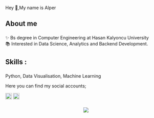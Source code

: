 ###

<p align="left">Hey 👋,My name is Alper</p>

###

<h2 align="left">About me</h2>

###

<p align="left">✨ Bs degree in Computer Engineering at Hasan Kalyoncu University <br>📚  Interested in Data Science, Analytics and Backend Development.</p>

###

<h2 align="left">Skills :</h2>

###

<div align="left">
  <p align="left"> Python, Data Visualisation, Machine Learning </p>
</div>
<div align="left">
  <p align="left"> Here you can find my social accounts; </p>
</div>
<div align="left">
  <a href="https://www.linkedin.com/in/alper-tekinn"><img src="https://cdn.jsdelivr.net/npm/simple-icons@3.0.1/icons/linkedin.svg" height='20'></a>
  <a href="https://www.kaggle.com/alpertekiin"><img src="https://cdn.jsdelivr.net/npm/simple-icons@3.13.0/icons/kaggle.svg" height='20'></a>
  
</div>

###



<div align="center">

   <a href="https://git.io/streak-stats"><img src="https://streak-stats.demolab.com?user=alpertknn&hide_border=true"/></a>
</div>

###
